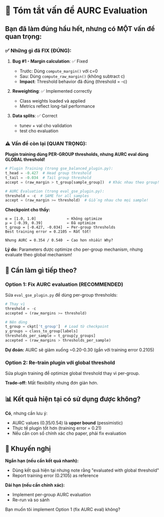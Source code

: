 # 🎯 Tóm tắt vấn đề AURC Evaluation

## Bạn đã làm đúng hầu hết, nhưng có MỘT vấn đề quan trọng:

### ✅ Những gì đã FIX (ĐÚNG):
1. **Bug #1 - Margin calculation**: ✅ Fixed
   - Trước: Dùng `compute_margin()` với c=0
   - Sau: Dùng `compute_raw_margin()` (không subtract c)
   - **Impact**: Threshold behavior đã đúng (threshold = -c)

2. **Reweighting**: ✅ Implemented correctly  
   - Class weights loaded và applied
   - Metrics reflect long-tail performance

3. **Data splits**: ✅ Correct
   - tunev + val cho validation
   - test cho evaluation

### ⚠️ Vấn đề còn lại (QUAN TRỌNG):

**Plugin training dùng PER-GROUP thresholds, nhưng AURC eval dùng GLOBAL threshold!**

```python
# Plugin Training (trong gse_balanced_plugin.py):
t_head = -0.427  # Head group threshold
t_tail = -0.034  # Tail group threshold
accept = (raw_margin > t_group[sample_group])  # Khác nhau theo group!

# AURC Evaluation (trong eval_gse_plugin.py):
threshold = -c  # SAME for all samples
accept = (raw_margin >= threshold)  # Giống nhau cho mọi sample!
```

**Checkpoint cho thấy:**
```
α = [1.0, 1.0]              ← Không optimize
μ = [-0.39, 0.39]           ← Đã optimize  
t_group = [-0.427, -0.034]  ← Per-group thresholds
Best training error = 0.2105 ← Rất tốt!

Nhưng AURC = 0.354 / 0.540  ← Cao hơn nhiều! Why?
```

**Lý do:** Parameters được optimize cho per-group mechanism, nhưng evaluate theo global mechanism!

## 🔧 Cần làm gì tiếp theo?

### Option 1: Fix AURC evaluation (RECOMMENDED)
Sửa `eval_gse_plugin.py` để dùng per-group thresholds:
```python
# Thay vì
threshold = -c
accepted = (raw_margins >= threshold)

# Nên dùng
t_group = ckpt['t_group']  # Load từ checkpoint
y_groups = class_to_group[labels]
thresholds_per_sample = t_group[y_groups]
accepted = (raw_margins > thresholds_per_sample)
```

**Dự đoán:** AURC sẽ giảm xuống ~0.20-0.30 (gần với training error 0.2105)

### Option 2: Re-train plugin với global threshold
Sửa plugin training để optimize global threshold thay vì per-group.

**Trade-off:** Mất flexibility nhưng đơn giản hơn.

## 📊 Kết quả hiện tại có sử dụng được không?

**Có**, nhưng cần lưu ý:
- AURC values (0.35/0.54) là **upper bound** (pessimistic)
- Thực tế plugin tốt hơn (training error = 0.21)
- Nếu cần con số chính xác cho paper, phải fix evaluation

## 🎯 Khuyến nghị

**Ngắn hạn (nếu cần kết quả nhanh):**
- Dùng kết quả hiện tại nhưng note rằng "evaluated with global threshold"
- Report training error (0.2105) as reference

**Dài hạn (nếu cần chính xác):**
- Implement per-group AURC evaluation
- Re-run và so sánh

Bạn muốn tôi implement Option 1 (fix AURC eval) không?
